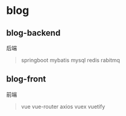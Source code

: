 # blog

## blog-backend
后端
> springboot mybatis 
> mysql redis rabitmq


## blog-front
前端
> vue vue-router axios vuex
> vuetify
